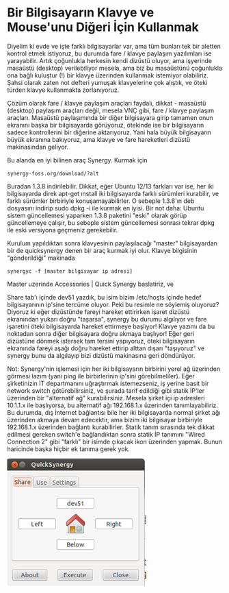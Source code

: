 # Bir Bilgisayarın Klavye ve Mouse'unu Diğeri İçin Kullanmak

Diyelim ki evde ve işte farklı bilgisayarlar var, ama tüm bunları tek
bir aletten kontrol etmek istiyoruz, bu durumda fare / klavye paylaşım
yazılımları ise yarayabilir. Artık çoğunlukla herkesin kendi dizüstü
oluyor, ama işyerinde masaüstü (desktop) verilebiliyor mesela, ama biz
bu masaüstünü çoğunlukla ona bağlı kuluştur (!) bir klavye üzerinden
kullanmak istemiyor olabiliriz. Şahsi olarak zaten not defteri yumuşak
klavyelerine çok alıştık, ve öteki türden klavye kullanmakta
zorlanıyoruz.

Çözüm olarak fare / klavye paylaşım araçları faydalı, dikkat -
masaüstü (desktop) paylaşım araçları değil, mesela VNÇ gibi, fare /
klavye paylaşım araçları. Masaüstü paylaşımında bir diğer bilgisayara
girip tamamen onun ekranını başka bir bilgisayarda görüyoruz, ötekinde
ise bir bilgisayarın sadece kontrollerini bir diğerine
aktarıyoruz. Yani hala büyük bilgisayarın büyük ekranına bakıyoruz,
ama klavye ve fare hareketleri dizüstü makinasından geliyor.

Bu alanda en iyi bilinen araç Synergy. Kurmak için  

```
synergy-foss.org/download/?alt
```

Buradan 1.3.8 indirilebilir. Dikkat, eğer Ubuntu 12/13 farkları var
ise, her iki bilgisayarda direk apt-get ınstall iki bilgisayarda
farklı sürümleri kurabilir, ve farklı sürümler birbiriyle
konuşamayabilirler. O sebeple 1.3.8'ın deb dosyasını indirip sudo dpkg
-i ile kurmak en iyisi. Bir not daha: Ubuntu sistem güncellemesi
yaparken 1.3.8 paketini "eski" olarak görüp güncellemeye çalışır, bu
sebeple sistem güncellemesi sonrası tekrar dpkg ile eski versiyona
geçmeniz gerekebilir.

Kurulum yapıldıktan sonra klavyesinin paylaşılacağı "master"
bilgisayardan bir de quicksynergy denen bir araç kurmak iyi
olur. Klavye bilgisinin "gönderildiği" makinada

```
synergyc -f [master bilgisayar ip adresi]
```

Master uzerinde Accessories | Quick Synergy baslatiriz, ve

Share tab'ı içinde dev51 yazdık, bu isim bizim /etc/hoşts içinde hedef
bilgisayarının ip'sine tercüme oluyor. Peki bu resimle ne söylemiş
oluyoruz? Diyoruz ki eğer dizüstünde fareyi hareket ettirirken işaret
dizüstü ekranından yukarı doğru "taşarsa", synergy bu durumu algılıyor
ve fare işaretini öteki bilgisayarda hareket ettirmeye başlıyor!
Klavye yazımı da bu noktadan sonra diğer bilgisayara doğru akmaya
başlıyor! Eğer geri dizüstüne dönmek istersek tam tersini yapıyoruz,
öteki bilgisayarın ekranında fareyi aşağı doğru hareket ettirip alttan
dışarı "taşıyoruz" ve synergy bunu da algılayıp bizi dizüstü
makinasına geri döndürüyor.

Not: Synergy'nin işlemesi için her iki bilgisayarın birbirini yerel ağ
üzerinden görmesi lazım (yani ping ile birbirlerinin ip'sini
görebilmeliler). Eğer şirketinizin İT departmanını uğraştırmak
istemezseniz, iş yerine basit bir network switch götürebilirsiniz, ve
şurada tarif edildiği gibi statik İP'ler üzerinden bir "alternatif ağ"
kurabilirsiniz. Mesela şirket içi ip adresleri 10.1.1.x ile
başlıyorsa, bu alternatif ağı 192.168.1.x üzerinden
tanımlayabiliriz. Bu durumda, dış İnternet bağlantısı bile her iki
bilgisayarda normal şirket ağı üzerinden akmaya devam edecektir, ama
bizim iki bilgisayar birbiriyle 192.168.1.x üzerinden bağlantı
kurabilirler. Statik tanım sırasında tek dikkat edilmesi gereken
switch'e bağlandıktan sonra statik İP tanımını "Wired Connection 2"
gibi "farklı" bir isimde çıkacak ikon üzerinden yapmak. Bunun
haricinde başka hiçbir ek tanıma gerek yok.

![](Screenshotfrom2014-04-10161526.png)

